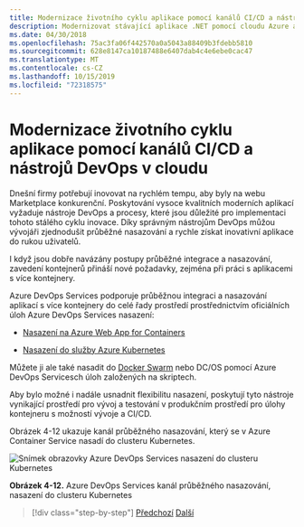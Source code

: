 ```yaml
---
title: Modernizace životního cyklu aplikace pomocí kanálů CI/CD a nástrojů DevOps v cloudu
description: Modernizovat stávající aplikace .NET pomocí cloudu Azure a kontejnerů Windows | Modernizovat životní cyklus vaší aplikace pomocí kanálů CI/CD a nástrojů DevOps v cloudu
ms.date: 04/30/2018
ms.openlocfilehash: 75ac3fa06f442570a0a5043a88409b3fdebb5810
ms.sourcegitcommit: 628e8147ca10187488e6407dab4c4e6ebe0cac47
ms.translationtype: MT
ms.contentlocale: cs-CZ
ms.lasthandoff: 10/15/2019
ms.locfileid: "72318575"
---
```

# <a name="modernize-your-apps-lifecycle-with-cicd-pipelines-and-devops-tools-in-the-cloud"></a>Modernizace životního cyklu aplikace pomocí kanálů CI/CD a nástrojů DevOps v cloudu

Dnešní firmy potřebují inovovat na rychlém tempu, aby byly na webu Marketplace konkurenční. Poskytování vysoce kvalitních moderních aplikací vyžaduje nástroje DevOps a procesy, které jsou důležité pro implementaci tohoto stálého cyklu inovace. Díky správným nástrojům DevOps můžou vývojáři zjednodušit průběžné nasazování a rychle získat inovativní aplikace do rukou uživatelů.

I když jsou dobře navázány postupy průběžné integrace a nasazování, zavedení kontejnerů přináší nové požadavky, zejména při práci s aplikacemi s více kontejnery.

Azure DevOps Services podporuje průběžnou integraci a nasazování aplikací s více kontejnery do celé řady prostředí prostřednictvím oficiálních úloh Azure DevOps Services nasazení:

- [Nasazení na Azure Web App for Containers](https://docs.microsoft.com/azure/devops/pipelines/apps/cd/deploy-docker-webapp?tabs=dotnet-core)

- [Nasazení do služby Azure Kubernetes](https://docs.microsoft.com/azure/devops/pipelines/apps/cd/deploy-aks?tabs=dotnet-core)

Můžete ji ale také nasadit do [Docker Swarm](https://blogs.msdn.microsoft.com/jcorioland/2016/11/29/full-ci-cd-pipeline-to-deploy-multi-containers-application-on-azure-container-service-docker-swarm-using-visual-studio-team-services/) nebo DC/OS pomocí Azure DevOps Servicesch úloh založených na skriptech.

Aby bylo možné i nadále usnadnit flexibilitu nasazení, poskytují tyto nástroje vynikající prostředí pro vývoj a testování v produkčním prostředí pro úlohy kontejneru s možností vývoje a CI/CD.

Obrázek 4-12 ukazuje kanál průběžného nasazování, který se v Azure Container Service nasadí do clusteru Kubernetes.

![Snímek obrazovky Azure DevOps Services nasazení do clusteru Kubernetes](./media/modernize-your-apps-lifecycle-with-ci-cd-pipelines-and-devops-tools-in-the-cloud/deploy-mvc-app-container-kubernetes.png)

**Obrázek 4-12.** Azure DevOps Services kanál průběžného nasazování, nasazení do clusteru Kubernetes

>[!div class="step-by-step"]
>[Předchozí](modernize-your-apps-with-monitoring-and-telemetry.md)
>[Další](migrate-to-hybrid-cloud-scenarios.md)
